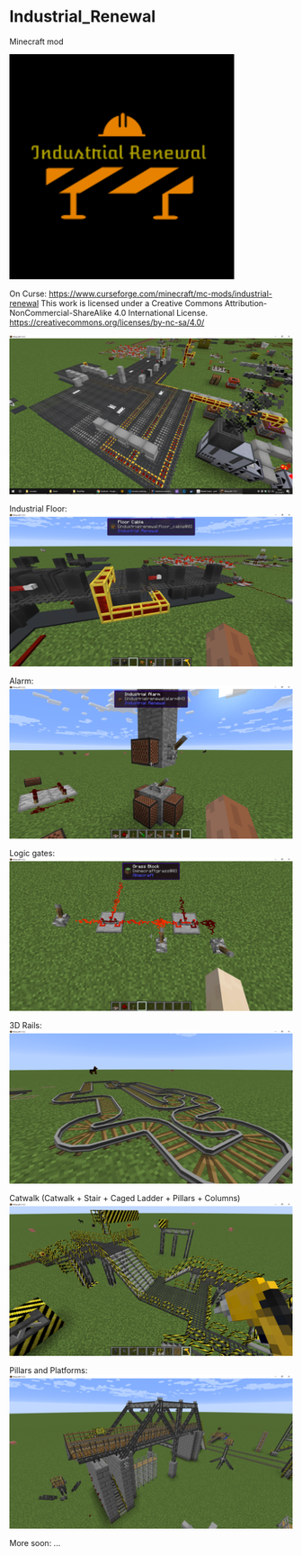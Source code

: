 # Industrial_Renewal

Minecraft mod

![alt text](Logo.png)

On Curse: https://www.curseforge.com/minecraft/mc-mods/industrial-renewal
This work is licensed under a Creative Commons Attribution-NonCommercial-ShareAlike 4.0 International License.
https://creativecommons.org/licenses/by-nc-sa/4.0/

![alt text](peek.png)

Industrial Floor:
![alt text](01.png)

Alarm:
![alt text](02.png)

Logic gates:
![alt text](03.png)

3D Rails:
![alt text](04.png)

Catwalk (Catwalk + Stair + Caged Ladder + Pillars + Columns)
![alt text](05.png)

Pillars and Platforms:
![alt text](06.png)

More soon:
...
